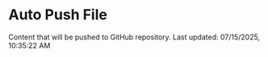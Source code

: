 # Auto Push File

Content that will be pushed to GitHub repository.
Last updated: 07/15/2025, 10:35:22 AM